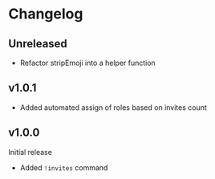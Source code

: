 # Changelog

## Unreleased
- Refactor stripEmoji into a helper function

## v1.0.1
- Added automated assign of roles based on invites count

## v1.0.0
Initial release

- Added `!invites` command 
